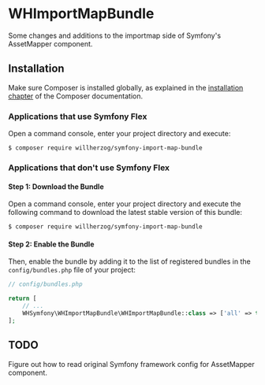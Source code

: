 # WHImportMapBundle
 Some changes and additions to the importmap side of Symfony's AssetMapper component.

## Installation

Make sure Composer is installed globally, as explained in the
[installation chapter](https://getcomposer.org/doc/00-intro.md)
of the Composer documentation.

### Applications that use Symfony Flex

Open a command console, enter your project directory and execute:

```console
$ composer require willherzog/symfony-import-map-bundle
```

### Applications that don't use Symfony Flex

#### Step 1: Download the Bundle

Open a command console, enter your project directory and execute the
following command to download the latest stable version of this bundle:

```console
$ composer require willherzog/symfony-import-map-bundle
```

#### Step 2: Enable the Bundle

Then, enable the bundle by adding it to the list of registered bundles
in the `config/bundles.php` file of your project:

```php
// config/bundles.php

return [
    // ...
    WHSymfony\WHImportMapBundle\WHImportMapBundle::class => ['all' => true],
];
```

## TODO

Figure out how to read original Symfony framework config for AssetMapper component.

